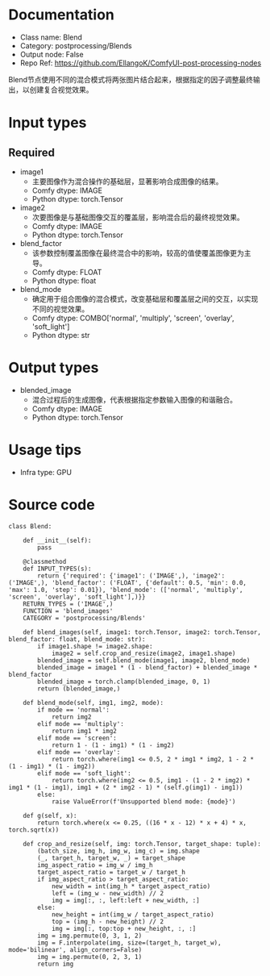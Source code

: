 # Documentation
- Class name: Blend
- Category: postprocessing/Blends
- Output node: False
- Repo Ref: https://github.com/EllangoK/ComfyUI-post-processing-nodes

Blend节点使用不同的混合模式将两张图片结合起来，根据指定的因子调整最终输出，以创建复合视觉效果。

# Input types
## Required
- image1
    - 主要图像作为混合操作的基础层，显著影响合成图像的结果。
    - Comfy dtype: IMAGE
    - Python dtype: torch.Tensor
- image2
    - 次要图像是与基础图像交互的覆盖层，影响混合后的最终视觉效果。
    - Comfy dtype: IMAGE
    - Python dtype: torch.Tensor
- blend_factor
    - 该参数控制覆盖图像在最终混合中的影响，较高的值使覆盖图像更为主导。
    - Comfy dtype: FLOAT
    - Python dtype: float
- blend_mode
    - 确定用于组合图像的混合模式，改变基础层和覆盖层之间的交互，以实现不同的视觉效果。
    - Comfy dtype: COMBO['normal', 'multiply', 'screen', 'overlay', 'soft_light']
    - Python dtype: str

# Output types
- blended_image
    - 混合过程后的生成图像，代表根据指定参数输入图像的和谐融合。
    - Comfy dtype: IMAGE
    - Python dtype: torch.Tensor

# Usage tips
- Infra type: GPU

# Source code
```
class Blend:

    def __init__(self):
        pass

    @classmethod
    def INPUT_TYPES(s):
        return {'required': {'image1': ('IMAGE',), 'image2': ('IMAGE',), 'blend_factor': ('FLOAT', {'default': 0.5, 'min': 0.0, 'max': 1.0, 'step': 0.01}), 'blend_mode': (['normal', 'multiply', 'screen', 'overlay', 'soft_light'],)}}
    RETURN_TYPES = ('IMAGE',)
    FUNCTION = 'blend_images'
    CATEGORY = 'postprocessing/Blends'

    def blend_images(self, image1: torch.Tensor, image2: torch.Tensor, blend_factor: float, blend_mode: str):
        if image1.shape != image2.shape:
            image2 = self.crop_and_resize(image2, image1.shape)
        blended_image = self.blend_mode(image1, image2, blend_mode)
        blended_image = image1 * (1 - blend_factor) + blended_image * blend_factor
        blended_image = torch.clamp(blended_image, 0, 1)
        return (blended_image,)

    def blend_mode(self, img1, img2, mode):
        if mode == 'normal':
            return img2
        elif mode == 'multiply':
            return img1 * img2
        elif mode == 'screen':
            return 1 - (1 - img1) * (1 - img2)
        elif mode == 'overlay':
            return torch.where(img1 <= 0.5, 2 * img1 * img2, 1 - 2 * (1 - img1) * (1 - img2))
        elif mode == 'soft_light':
            return torch.where(img2 <= 0.5, img1 - (1 - 2 * img2) * img1 * (1 - img1), img1 + (2 * img2 - 1) * (self.g(img1) - img1))
        else:
            raise ValueError(f'Unsupported blend mode: {mode}')

    def g(self, x):
        return torch.where(x <= 0.25, ((16 * x - 12) * x + 4) * x, torch.sqrt(x))

    def crop_and_resize(self, img: torch.Tensor, target_shape: tuple):
        (batch_size, img_h, img_w, img_c) = img.shape
        (_, target_h, target_w, _) = target_shape
        img_aspect_ratio = img_w / img_h
        target_aspect_ratio = target_w / target_h
        if img_aspect_ratio > target_aspect_ratio:
            new_width = int(img_h * target_aspect_ratio)
            left = (img_w - new_width) // 2
            img = img[:, :, left:left + new_width, :]
        else:
            new_height = int(img_w / target_aspect_ratio)
            top = (img_h - new_height) // 2
            img = img[:, top:top + new_height, :, :]
        img = img.permute(0, 3, 1, 2)
        img = F.interpolate(img, size=(target_h, target_w), mode='bilinear', align_corners=False)
        img = img.permute(0, 2, 3, 1)
        return img
```